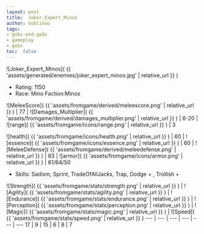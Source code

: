 ```yaml
---
layout: post
title:  Joker_Expert_Minos
author: Goblinou
tags:
- gobs-and-gods
- gameplay
- gobs
toc:  false
---
```


![Joker_Expert_Minos]( {{ 'assets/generated/enemies/joker_expert_minos.jpg' | relative_url }} )
- Rating: 1150
- Race: Mino  Faction:Minos

![MeleeScore]( {{ 'assets/fromgame/derived/meleescore.png' | relative_url }} ) | 77 | ![Damages_Multiplier]( {{ 'assets/fromgame/derived/damages_multiplier.png' | relative_url }} ) | 6-20 | ![range]( {{ 'assets/fromgame/icons/range.png' | relative_url }} ) | 3


![health]( {{ 'assets/fromgame/icons/health.png' | relative_url }} ) | 60 | ![essence]( {{ 'assets/fromgame/icons/essence.png' | relative_url }} ) | 60 | ![MeleeDefense]( {{ 'assets/fromgame/derived/meleedefense.png' | relative_url }} ) | 83 | ![armor]( {{ 'assets/fromgame/icons/armor.png' | relative_url }} ) | 61/64/50

* Skills: Sadism, Sprint, TradeOfAllJacks, Trap, Dodge + , Trollish + 

![Strength]( {{ 'assets/fromgame/stats/strength.png' | relative_url }} ) | ![Agility]( {{ 'assets/fromgame/stats/agility.png' | relative_url }} ) | ![Endurance]( {{ 'assets/fromgame/stats/endurance.png' | relative_url }} ) | ![Perception]( {{ 'assets/fromgame/stats/perception.png' | relative_url }} ) | ![Magic]( {{ 'assets/fromgame/stats/magic.png' | relative_url }} ) | ![Speed]( {{ 'assets/fromgame/stats/speed.png' | relative_url }} )
--- | --- | --- | --- | --- | ---
17 | 9 | 15 | 6 | 8 | 7
